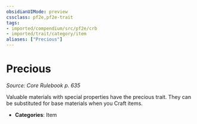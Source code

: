 ```yaml
---
obsidianUIMode: preview
cssclass: pf2e,pf2e-trait
tags:
- imported/compendium/src/pf2e/crb
- imported/trait/category/item
aliases: ["Precious"]
---
```

# Precious  
*Source: Core Rulebook p. 635*  

Valuable materials with special properties have the precious trait. They can be substituted for base materials when you Craft items.

- **Categories**: Item
